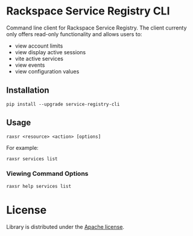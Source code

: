 # Rackspace Service Registry CLI

Command line client for Rackspace Service Registry. The client currenty
only offers read-only functionality and allows users to:

* view account limits
* view display active sessions
* vite active services
* view events
* view configuration values

## Installation

`pip install --upgrade service-registry-cli`

## Usage

`raxsr <resource> <action> [options]`

For example:

`raxsr services list`

### Viewing Command Options

`raxsr help services list`

# License

Library is distributed under the [Apache license](http://www.apache.org/licenses/LICENSE-2.0.html).
